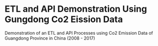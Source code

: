 # ETL and API Demonstration Using Gungdong Co2 Eission Data
Demonstration of an ETL and API Processes using Co2 Emission Data of Guangdong Province in China (2008 - 2017)
